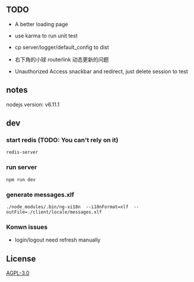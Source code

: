 ## TODO

* A better loading page
* use karma to run unit test

* cp server/logger/default_config to dist

* 右下角的小球 routerlink 动态更新的问题

* Unauthorized Access snackbar and redirect, just delete session to test

## notes

nodejs version: v6.11.1

## dev

### start redis (TODO: You can't rely on it)
```
redis-server
```

### run server

```
npm run dev
```

### generate messages.xlf

```
./node_modules/.bin/ng-xi18n  --i18nFormat=xlf  --outFile=./client/locale/messages.xlf
```

### Konwn issues

* login/logout need refresh manually

## License

[AGPL-3.0](https://www.gnu.org/licenses/agpl-3.0.en.html)
